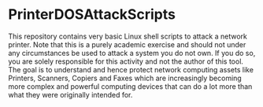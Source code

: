 # PrinterDOSAttackScripts
This repository contains very basic Linux shell scripts to attack a network printer. Note that this is a purely academic exercise and should not under any circumstances be used to attack a system you do not own. If you do so, you are solely responsible for this activity and not the author of this tool.  The goal is to understand and hence protect network computing assets like Printers, Scanners, Copiers and Faxes which are increasingly becoming more complex and powerful computing devices that can do a lot more than what they were originally intended for.
